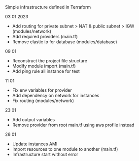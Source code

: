 Simple infrastructure defined in Terraform

03 01 2023 

- Add routing for private subnet > NAT & public subnet > IGW (modules/network)
- Add required providers (main.tf)
- Remove elastic ip for database (modules/database)

09 01 

- Reconstruct the project file structure
- Modify module import (main.tf)
- Add ping rule all instance for test

11 01 

- Fix env variables for provider
- Add dependency on network for instances
- Fix routing (modules/network)


23 01

- Add output variables
- Remove provider from root main.tf using aws profile instead

26 01
- Update instances AMI
- Import resources to one module to another (main.tf)
- Infrastructure start without error